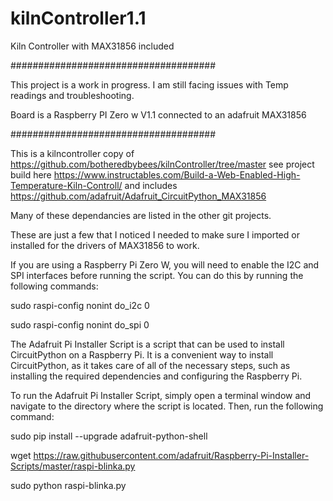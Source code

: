 # kilnController1.1
Kiln Controller with MAX31856 included

#####################################

This project is a work in progress. I am still facing issues with Temp readings and troubleshooting.

Board is a Raspberry PI Zero w V1.1 connected to an adafruit MAX31856

#####################################


This is a kilncontroller copy of https://github.com/botheredbybees/kilnController/tree/master see project build here https://www.instructables.com/Build-a-Web-Enabled-High-Temperature-Kiln-Controll/ and includes https://github.com/adafruit/Adafruit_CircuitPython_MAX31856


Many of these dependancies are listed in the other git projects.


These are just a few that I noticed I needed to make sure I imported or installed for the drivers of MAX31856 to work.


If you are using a Raspberry Pi Zero W, you will need to enable the I2C and SPI interfaces before running the script. You can do this by running the following commands:

sudo raspi-config nonint do_i2c 0

sudo raspi-config nonint do_spi 0


The Adafruit Pi Installer Script is a script that can be used to install CircuitPython on a Raspberry Pi. It is a convenient way to install CircuitPython, as it takes care of all of the necessary steps, such as installing the required dependencies and configuring the Raspberry Pi.


To run the Adafruit Pi Installer Script, simply open a terminal window and navigate to the directory where the script is located. Then, run the following command:


sudo pip install --upgrade adafruit-python-shell

wget https://raw.githubusercontent.com/adafruit/Raspberry-Pi-Installer-Scripts/master/raspi-blinka.py

sudo python raspi-blinka.py
